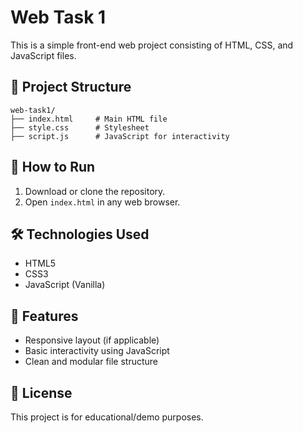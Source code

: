 # Web Task 1

This is a simple front-end web project consisting of HTML, CSS, and JavaScript files.

## 📁 Project Structure

```
web-task1/
├── index.html     # Main HTML file
├── style.css      # Stylesheet
├── script.js      # JavaScript for interactivity
```

## 🚀 How to Run

1. Download or clone the repository.
2. Open `index.html` in any web browser.

## 🛠 Technologies Used

- HTML5
- CSS3
- JavaScript (Vanilla)

## 📌 Features

- Responsive layout (if applicable)
- Basic interactivity using JavaScript
- Clean and modular file structure

## 📄 License

This project is for educational/demo purposes.
